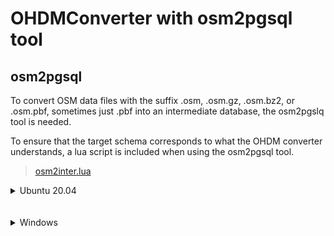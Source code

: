 # OHDMConverter with osm2pgsql tool

## osm2pgsql
To convert OSM data files with the suffix .osm, .osm.gz, .osm.bz2, or .osm.pbf, sometimes just .pbf into an intermediate database, the osm2pgslq tool is needed.

To ensure that the target schema corresponds to what the OHDM converter understands, a lua script is included when using the osm2pgsql tool.<br>
> [osm2inter.lua](https://github.com/OpenHistoricalDataMap/OHDMConverter/blob/SteSad/osm2inter/osm2inter.lua)

<details><summary>Ubuntu 20.04</summary>

### Installing osm2pgsql
> **NOTE** Detailed instructions can be found at the following link. https://github.com/openstreetmap/osm2pgsql

The latest source code is available in the osm2pgsql git repository on GitHub and can be downloaded as follows:
```
git clone git://github.com/openstreetmap/osm2pgsql.git
```
Osm2pgsql uses the cross-platform CMake build system to configure and build itself.

There are some libaries required, you have to install it with
```
sudo apt-get install make cmake g++ libboost-dev libboost-system-dev \
  libboost-filesystem-dev libexpat1-dev zlib1g-dev \
  libbz2-dev libpq-dev libproj-dev lua5.3 liblua5.3-dev pandoc
```

Once dependencies are installed, use CMake to build the Makefiles in a separate folder:
```
mkdir build && cd build
cmake ..
```

When the Makefiles have been successfully built, compile with
```
make
```

The man page can be rebuilt with:
```
make man
```

The compiled files can be installed with
```
sudo make install
```
After that steps, osm2pgsql successfully installed and be used like<br>
```
sudo -iu <databaseuser> osm2pgsql -d <databasename> -W \
  --extra-attributes --output=flex --style=<your_defined_lua_script> \
  -c <your_osm_file>
```
* `sudo -iu <database_user>` &rarr; to run followed commands as specified user
* `-d <database_name>` &rarr; specifies the database in which to work
* `-W` &rarr; will promt a password input for the database connection
* `--extra-attributes` &rarr; needed for using timestamp, uid and username from osm tags
* `--output=flex` &rarr; activate using spezified style files
* `--style=<your_defined_lua_script>` &rarr; specify lua file wich will use
* `-c <your_osm_file>` &rarr; specify the osm file wich will use

i.e.
```
sudo -iu postgres osm2pgsql -d ohdm -W --extra-attributes --output=flex --style=osm2inter.lua -c berlin-latest.osm
```

</details><br><br>


<details><summary>Windows</summary>

### Installing osm2psql
You can [download prebuilt binaries](https://osm2pgsql.org/download/windows/). Unpack the ZIP file and you can immediately use osm2pgsql.

```
C:\Program Files\osm2pgsql\.\osm2pgsql.exe -d ohdm -U postgres -W --output=flex --style=osm2inter.lua -c berlin-latest.osm
```

</details>